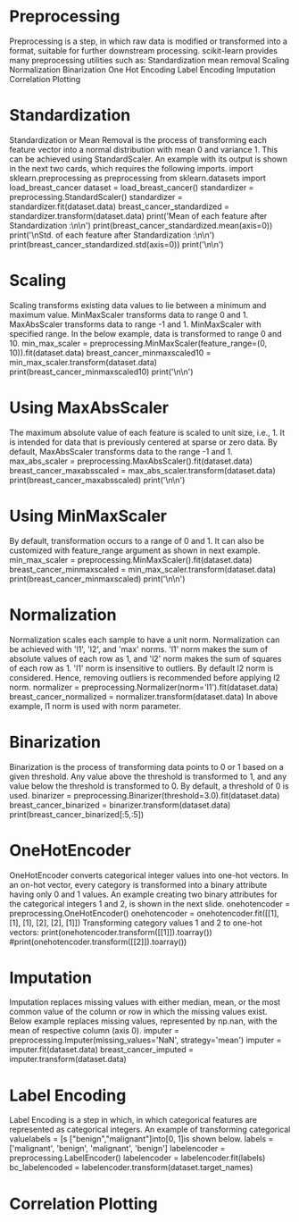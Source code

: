 # Preprocessing 
Preprocessing is a step, in which raw data is modified or transformed into a format, suitable for further downstream processing.
scikit-learn provides many preprocessing utilities such as:
Standardization mean removal
Scaling
Normalization
Binarization
One Hot Encoding
Label Encoding
Imputation
Correlation Plotting

# Standardization
Standardization or Mean Removal is the process of transforming each feature vector into a normal distribution with mean 0 and variance 1.
This can be achieved using StandardScaler. An example with its output is shown in the next two cards, which requires the following imports.
import sklearn.preprocessing as preprocessing
from sklearn.datasets import load_breast_cancer
dataset = load_breast_cancer()
standardizer = preprocessing.StandardScaler()
standardizer = standardizer.fit(dataset.data)
breast_cancer_standardized = standardizer.transform(dataset.data)
print('Mean of each feature after Standardization :\n\n')
print(breast_cancer_standardized.mean(axis=0))
print('\nStd. of each feature after Standardization :\n\n')
print(breast_cancer_standardized.std(axis=0))
print('\n\n')

# Scaling 
Scaling transforms existing data values to lie between a minimum and maximum value.
MinMaxScaler transforms data to range 0 and 1.
MaxAbsScaler transforms data to range -1 and 1.
MinMaxScaler with specified range. In the below example, data is transformed to range 0 and 10.
min_max_scaler = preprocessing.MinMaxScaler(feature_range=(0, 10)).fit(dataset.data)
breast_cancer_minmaxscaled10 = min_max_scaler.transform(dataset.data)
print(breast_cancer_minmaxscaled10)
print('\n\n')

# Using MaxAbsScaler
The maximum absolute value of each feature is scaled to unit size, i.e., 1.
It is intended for data that is previously centered at sparse or zero data. By default, MaxAbsScaler transforms data to the range -1 and 1.
max_abs_scaler = preprocessing.MaxAbsScaler().fit(dataset.data)
breast_cancer_maxabsscaled = max_abs_scaler.transform(dataset.data)
print(breast_cancer_maxabsscaled)
print('\n\n')

# Using MinMaxScaler
By default, transformation occurs to a range of 0 and 1. It can also be customized with feature_range argument as shown in next example.
min_max_scaler = preprocessing.MinMaxScaler().fit(dataset.data)
breast_cancer_minmaxscaled = min_max_scaler.transform(dataset.data)
print(breast_cancer_minmaxscaled)
print('\n\n')

# Normalization
Normalization scales each sample to have a unit norm. Normalization can be achieved with 'l1', 'l2', and 'max' norms.
'l1' norm makes the sum of absolute values of each row as 1, and 'l2' norm makes the sum of squares of each row as 1.
'l1' norm is insensitive to outliers. By default l2 norm is considered. Hence, removing outliers is recommended before applying l2 norm.
normalizer = preprocessing.Normalizer(norm='l1').fit(dataset.data)
breast_cancer_normalized = normalizer.transform(dataset.data)
In above example, l1 norm is used with norm parameter.

# Binarization
Binarization is the process of transforming data points to 0 or 1 based on a given threshold.
Any value above the threshold is transformed to 1, and any value below the threshold is transformed to 0. By default, a threshold of 0 is used.
binarizer = preprocessing.Binarizer(threshold=3.0).fit(dataset.data)
breast_cancer_binarized = binarizer.transform(dataset.data)
print(breast_cancer_binarized[:5,:5])

# OneHotEncoder
OneHotEncoder converts categorical integer values into one-hot vectors. In an on-hot vector, every category is transformed into a binary attribute having only 0 and 1 values.
An example creating two binary attributes for the categorical integers 1 and 2, is shown in the next slide.
onehotencoder = preprocessing.OneHotEncoder()
onehotencoder = onehotencoder.fit([[1], [1], [1], [2], [2], [1]])
Transforming category values 1 and 2 to one-hot vectors:
print(onehotencoder.transform([[1]]).toarray())
#print(onehotencoder.transform([[2]]).toarray())

# Imputation
Imputation replaces missing values with either median, mean, or the most common value of the column or row in which the missing values exist.
Below example replaces missing values, represented by np.nan, with the mean of respective column (axis 0).
imputer = preprocessing.Imputer(missing_values='NaN', strategy='mean')
imputer = imputer.fit(dataset.data)
breast_cancer_imputed = imputer.transform(dataset.data)

# Label Encoding 
Label Encoding is a step in which, in which categorical features are represented as categorical integers. An example of transforming categorical valuelabels = [s ["benign","malignant"]into[0, 1]is shown below.
labels = ['malignant', 'benign', 'malignant', 'benign']
labelencoder = preprocessing.LabelEncoder()
labelencoder = labelencoder.fit(labels)
bc_labelencoded = labelencoder.transform(dataset.target_names)

# Correlation Plotting
